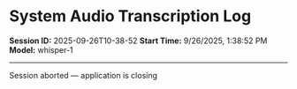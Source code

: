 # System Audio Transcription Log

**Session ID:** 2025-09-26T10-38-52
**Start Time:** 9/26/2025, 1:38:52 PM
**Model:** whisper-1

---

Session aborted — application is closing
